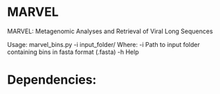 # MARVEL
MARVEL: Metagenomic Analyses and Retrieval of Viral Long Sequences

Usage:
marvel_bins.py -i input_folder/
Where:
  -i Path to input folder containing bins in fasta format (.fasta)
  -h Help
  
# Dependencies:
